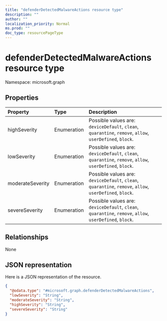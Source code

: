 ```yaml
---
title: "defenderDetectedMalwareActions resource type"
description: ""
author: ""
localization_priority: Normal
ms.prod: ""
doc_type: resourcePageType
---
```


# defenderDetectedMalwareActions resource type


Namespace: microsoft.graph



## Properties
|Property|Type|Description|
|:---|:---|:---|
|highSeverity|Enumeration| Possible values are: `deviceDefault`, `clean`, `quarantine`, `remove`, `allow`, `userDefined`, `block`.|
|lowSeverity|Enumeration| Possible values are: `deviceDefault`, `clean`, `quarantine`, `remove`, `allow`, `userDefined`, `block`.|
|moderateSeverity|Enumeration| Possible values are: `deviceDefault`, `clean`, `quarantine`, `remove`, `allow`, `userDefined`, `block`.|
|severeSeverity|Enumeration| Possible values are: `deviceDefault`, `clean`, `quarantine`, `remove`, `allow`, `userDefined`, `block`.|

## Relationships
None

## JSON representation
Here is a JSON representation of the resource.
<!-- {
  "blockType": "resource",
  "@odata.type": "microsoft.graph.defenderDetectedMalwareActions"
}
-->
``` json
{
  "@odata.type": "#microsoft.graph.defenderDetectedMalwareActions",
  "lowSeverity": "String",
  "moderateSeverity": "String",
  "highSeverity": "String",
  "severeSeverity": "String"
}
```

